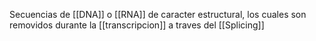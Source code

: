 Secuencias de [[DNA]] o [[RNA]] de caracter estructural, los cuales son removidos durante la [[transcripcion]] a traves del [[Splicing]]


